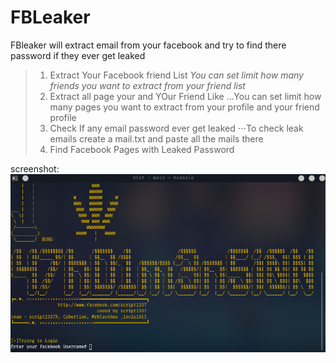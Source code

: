 # FBLeaker
FBleaker will extract email from your facebook and try to find there password if they ever get leaked

>1. Extract Your Facebook friend List
>*You can set limit how many friends you want to extract from your friend list*
>2. Extract all page your and YOur Friend Like
>...You can set limit how many pages you want to extract from your profile and your friend profile
>3. Check If any email password ever get leaked
>⋅⋅⋅To check leak emails create a mail.txt and paste all the mails there
>4. Find Facebook Pages with Leaked Password

screenshot: 
![alt text](https://github.com/ScRiPt1337/FBLeaker/blob/master/root1x.png "screenshot")


